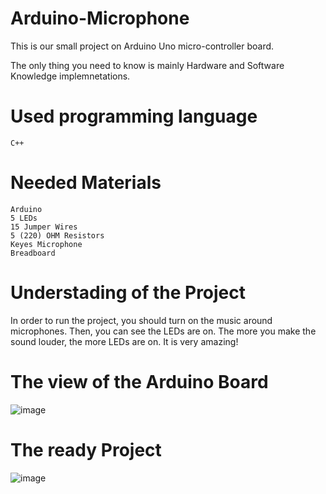 # Arduino-Microphone
This is our small project on Arduino Uno micro-controller board.

The only thing you need to know is mainly Hardware and Software Knowledge implemnetations. 

# Used programming language
    C++
    
# Needed Materials
    Arduino
    5 LEDs
    15 Jumper Wires
    5 (220) OHM Resistors
    Keyes Microphone
    Breadboard


# Understading of the Project
In order to run the project, you should turn on the music around microphones. Then, you can see the LEDs are on. The more you make the sound louder, the more LEDs are on. It is very amazing!


# The view of the Arduino Board
![image](https://user-images.githubusercontent.com/52565814/60755393-1309f100-a02a-11e9-8fbc-90ba95da0d9a.png)



# The ready Project
![image](https://user-images.githubusercontent.com/52565814/60755476-3f723d00-a02b-11e9-8fec-063657a39801.png)

